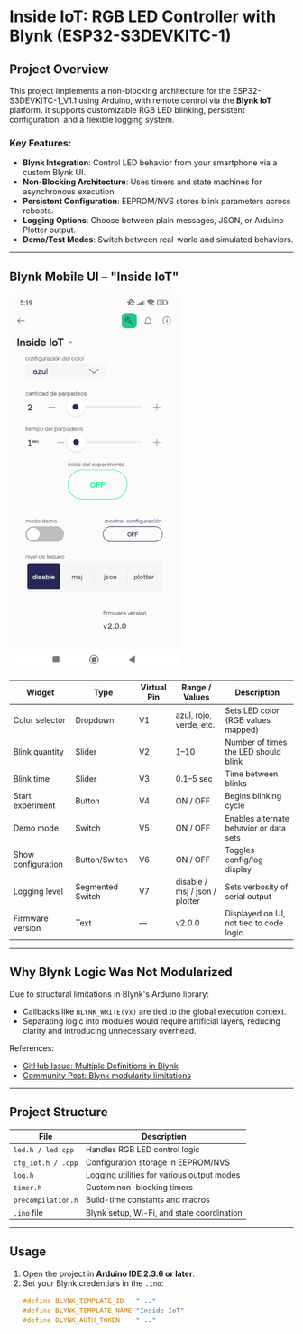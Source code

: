 # Inside IoT: RGB LED Controller with Blynk (ESP32-S3DEVKITC-1)

## Project Overview

This project implements a non-blocking architecture for the ESP32-S3DEVKITC-1_V1.1 using Arduino, with remote control via the **Blynk IoT** platform. It supports customizable RGB LED blinking, persistent configuration, and a flexible logging system.

### Key Features:
- **Blynk Integration**: Control LED behavior from your smartphone via a custom Blynk UI.
- **Non-Blocking Architecture**: Uses timers and state machines for asynchronous execution.
- **Persistent Configuration**: EEPROM/NVS stores blink parameters across reboots.
- **Logging Options**: Choose between plain messages, JSON, or Arduino Plotter output.
- **Demo/Test Modes**: Switch between real-world and simulated behaviors.

---

## Blynk Mobile UI – "Inside IoT"

<img src="images/blynk-led-iot.jpg" alt="Blynk App Screenshot" width="300">

| Widget                | Type            | Virtual Pin | Range / Values              | Description                                 |
|-----------------------|------------------|--------------|------------------------------|---------------------------------------------|
| Color selector         | Dropdown          | V1           | azul, rojo, verde, etc.      | Sets LED color (RGB values mapped)          |
| Blink quantity         | Slider            | V2           | 1–10                         | Number of times the LED should blink        |
| Blink time             | Slider            | V3           | 0.1–5 sec                    | Time between blinks                         |
| Start experiment       | Button            | V4           | ON / OFF                     | Begins blinking cycle                       |
| Demo mode              | Switch            | V5           | ON / OFF                     | Enables alternate behavior or data sets     |
| Show configuration     | Button/Switch     | V6           | ON / OFF                     | Toggles config/log display                  |
| Logging level          | Segmented Switch  | V7           | disable / msj / json / plotter | Sets verbosity of serial output         |
| Firmware version       | Text              | —            | v2.0.0                       | Displayed on UI, not tied to code logic     |

---

## Why Blynk Logic Was Not Modularized

Due to structural limitations in Blynk's Arduino library:

- Callbacks like `BLYNK_WRITE(Vx)` are tied to the global execution context.
- Separating logic into modules would require artificial layers, reducing clarity and introducing unnecessary overhead.

References:
- [GitHub Issue: Multiple Definitions in Blynk](https://github.com/blynkkk/blynk-library/issues/312)
- [Community Post: Blynk modularity limitations](https://community.blynk.cc/t/blynk-multiple-definitions/31450)

---

## Project Structure

| File                  | Description                                 |
|-----------------------|---------------------------------------------|
| `led.h / led.cpp`     | Handles RGB LED control logic               |
| `cfg_iot.h / .cpp`    | Configuration storage in EEPROM/NVS         |
| `log.h`               | Logging utilities for various output modes  |
| `timer.h`             | Custom non-blocking timers                  |
| `precompilation.h`    | Build-time constants and macros             |
| `.ino` file           | Blynk setup, Wi-Fi, and state coordination  |

---

## Usage

1. Open the project in **Arduino IDE 2.3.6 or later**.
2. Set your Blynk credentials in the `.ino`:
   ```cpp
   #define BLYNK_TEMPLATE_ID   "..."
   #define BLYNK_TEMPLATE_NAME "Inside IoT"
   #define BLYNK_AUTH_TOKEN    "..."

